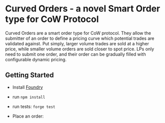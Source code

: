 # Curved Orders - a novel Smart Order type for CoW Protocol

Curved Orders are a smart order type for CoW protocol. They allow the submitter of an order to define a pricing curve which potential trades are validated against. Put simply, larger volume trades are sold at a higher price, while smaller volume orders are sold closer to spot price. LPs only need to submit one order, and their order can be gradually filled with configurable dynamic pricing. 
## Getting Started

* Install [Foundry](https://github.com/foundry-rs/foundry)
* run `npm install`
* run tests: `forge test`

* Place an order:

